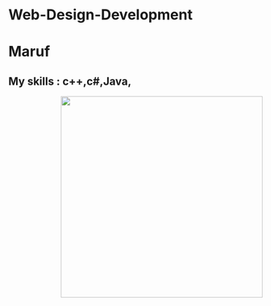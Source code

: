 # Web-Design-Development
# Maruf
## My skills : c++,c#,Java,
<img align="right" width="400" src="https://i.pinimg.com/236x/91/90/8a/91908ad2f9aef293ed840739a291e9db.jpg">
